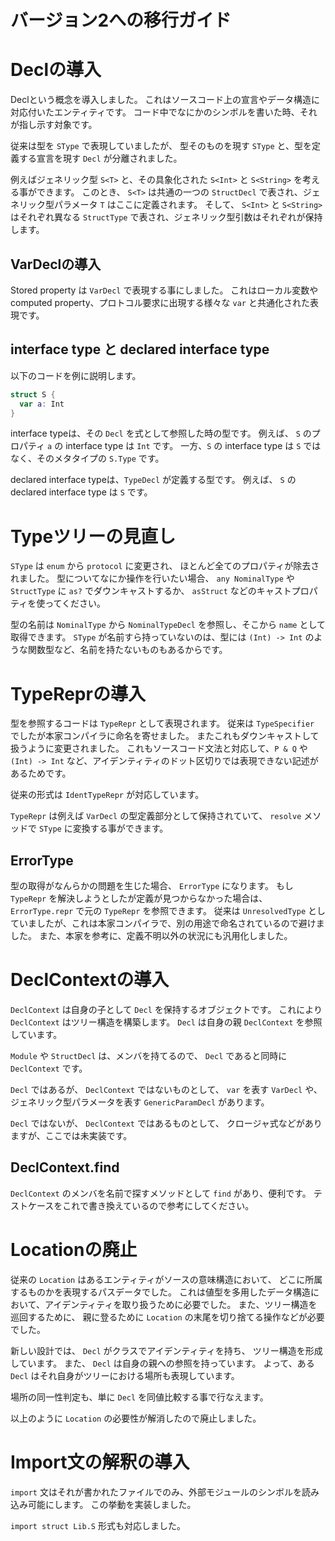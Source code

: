 # バージョン2への移行ガイド

# Declの導入

Declという概念を導入しました。
これはソースコード上の宣言やデータ構造に対応付いたエンティティです。
コード中でなにかのシンボルを書いた時、それが指し示す対象です。

従来は型を `SType` で表現していましたが、
型そのものを現す `SType` と、型を定義する宣言を現す `Decl` が分離されました。

例えばジェネリック型 `S<T>` と、その具象化された `S<Int>` と `S<String>` を考える事ができます。
このとき、 `S<T>` は共通の一つの `StructDecl` で表され、ジェネリック型パラメータ `T` はここに定義されます。
そして、 `S<Int>` と `S<String>` はそれぞれ異なる `StructType` で表され、ジェネリック型引数はそれぞれが保持します。

## VarDeclの導入

Stored property は `VarDecl` で表現する事にしました。
これはローカル変数やcomputed property、プロトコル要求に出現する様々な `var` と共通化された表現です。

## interface type と declared interface type

以下のコードを例に説明します。

```swift
struct S {
  var a: Int
}
```

interface typeは、その `Decl` を式として参照した時の型です。
例えば、 `S` のプロパティ `a` の interface type は `Int` です。
一方、`S` の interface type は `S` ではなく、そのメタタイプの `S.Type` です。

declared interface typeは、`TypeDecl` が定義する型です。
例えば、 `S` の declared interface type は `S` です。

# Typeツリーの見直し

`SType` は `enum` から `protocol` に変更され、
ほとんど全てのプロパティが除去されました。
型についてなにか操作を行いたい場合、 `any NominalType` や `StructType` に `as?` でダウンキャストするか、
`asStruct` などのキャストプロパティを使ってください。

型の名前は `NominalType` から `NominalTypeDecl` を参照し、そこから `name` として取得できます。
`SType` が名前すら持っていないのは、型には `(Int) -> Int` のような関数型など、名前を持たないものもあるからです。

# TypeReprの導入

型を参照するコードは `TypeRepr` として表現されます。
従来は `TypeSpecifier` でしたが本家コンパイラに命名を寄せました。
またこれもダウンキャストして扱うように変更されました。
これもソースコード文法と対応して、`P & Q` や `(Int) -> Int` など、アイデンティティのドット区切りでは表現できない記述があるためです。

従来の形式は `IdentTypeRepr` が対応しています。

`TypeRepr` は例えば `VarDecl` の型定義部分として保持されていて、
`resolve` メソッドで `SType` に変換する事ができます。

## ErrorType

型の取得がなんらかの問題を生じた場合、 `ErrorType` になります。
もし `TypeRepr` を解決しようとしたが定義が見つからなかった場合は、 `ErrorType.repr` で元の `TypeRepr` を参照できます。
従来は `UnresolvedType` としていましたが、これは本家コンパイラで、別の用途で命名されているので避けました。
また、本家を参考に、定義不明以外の状況にも汎用化しました。

# DeclContextの導入

`DeclContext` は自身の子として `Decl` を保持するオブジェクトです。
これにより `DeclContext` はツリー構造を構築します。
`Decl` は自身の親 `DeclContext` を参照しています。

`Module` や `StructDecl` は、メンバを持てるので、 `Decl` であると同時に `DeclContext` です。 

`Decl` ではあるが、 `DeclContext` ではないものとして、
`var` を表す `VarDecl` や、ジェネリック型パラメータを表す `GenericParamDecl` があります。

`Decl` ではないが、 `DeclContext` ではあるものとして、
クロージャ式などがありますが、ここでは未実装です。

## DeclContext.find

`DeclContext` のメンバを名前で探すメソッドとして `find` があり、便利です。
テストケースをこれで書き換えているので参考にしてください。

# Locationの廃止

従来の `Location` はあるエンティティがソースの意味構造において、
どこに所属するものかを表現するパスデータでした。
これは値型を多用したデータ構造において、アイデンティティを取り扱うために必要でした。
また、ツリー構造を巡回するために、
親に登るために `Location` の末尾を切り捨てる操作などが必要でした。

新しい設計では、 `Decl` がクラスでアイデンティティを持ち、
ツリー構造を形成しています。
また、 `Decl` は自身の親への参照を持っています。
よって、ある `Decl` はそれ自身がツリーにおける場所も表現しています。

場所の同一性判定も、単に `Decl` を同値比較する事で行なえます。

以上のように `Location` の必要性が解消したので廃止しました。

# Import文の解釈の導入

`import` 文はそれが書かれたファイルでのみ、外部モジュールのシンボルを読み込み可能にします。
この挙動を実装しました。

`import struct Lib.S` 形式も対応しました。
